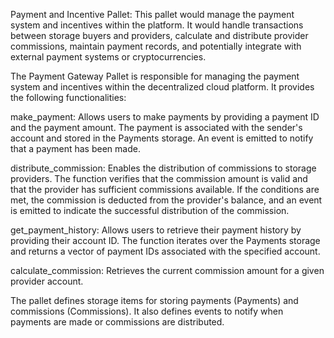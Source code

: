 Payment and Incentive Pallet: This pallet would manage the payment system and incentives within the platform. It would handle transactions between storage buyers and providers, calculate and distribute provider commissions, maintain payment records, and potentially integrate with external payment systems or cryptocurrencies.

The Payment Gateway Pallet is responsible for managing the payment system and incentives within the decentralized cloud platform. It provides the following functionalities:

make_payment: Allows users to make payments by providing a payment ID and the payment amount. The payment is associated with the sender's account and stored in the Payments storage. An event is emitted to notify that a payment has been made.

distribute_commission: Enables the distribution of commissions to storage providers. The function verifies that the commission amount is valid and that the provider has sufficient commissions available. If the conditions are met, the commission is deducted from the provider's balance, and an event is emitted to indicate the successful distribution of the commission.

get_payment_history: Allows users to retrieve their payment history by providing their account ID. The function iterates over the Payments storage and returns a vector of payment IDs associated with the specified account.

calculate_commission: Retrieves the current commission amount for a given provider account.

The pallet defines storage items for storing payments (Payments) and commissions (Commissions). It also defines events to notify when payments are made or commissions are distributed.